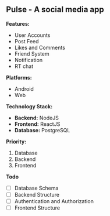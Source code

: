 ## Pulse - A social media app 

**Features:**

* User Accounts
* Post Feed
* Likes and Comments
* Friend System
* Notification
* RT chat

**Platforms:**

* Android
* Web

**Technology Stack:**

* **Backend:** NodeJS
* **Frontend:** ReactJS
* **Database:** PostgreSQL

**Priority:**

1. Database
2. Backend
3. Frontend


**Todo**
- [ ] Database Schema
- [ ] Backend Structure
- [ ] Authentication and Authorization
- [ ] Frontend Structure